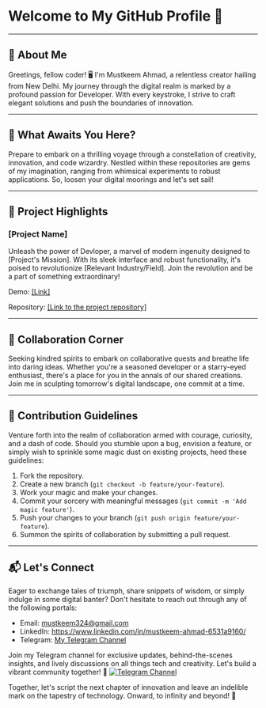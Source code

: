 # Welcome to My GitHub Profile 🌟

---

## 🎨 About Me

Greetings, fellow coder! 🖥️ I'm Mustkeem Ahmad, a relentless creator hailing from New Delhi. My journey through the digital realm is marked by a profound passion for Developer. With every keystroke, I strive to craft elegant solutions and push the boundaries of innovation.

---

## 🚀 What Awaits You Here?

Prepare to embark on a thrilling voyage through a constellation of creativity, innovation, and code wizardry. Nestled within these repositories are gems of my imagination, ranging from whimsical experiments to robust applications. So, loosen your digital moorings and let's set sail!

---

## 🌟 Project Highlights

### [Project Name]

Unleash the power of Devloper, a marvel of modern ingenuity designed to [Project's Mission]. With its sleek interface and robust functionality, it's poised to revolutionize [Relevant Industry/Field]. Join the revolution and be a part of something extraordinary!

Demo: [[Link]](https://github.com/Mustkeem324)

Repository: [[Link to the project repository]](https://github.com/Mustkeem324)



---

## 🤝 Collaboration Corner

Seeking kindred spirits to embark on collaborative quests and breathe life into daring ideas. Whether you're a seasoned developer or a starry-eyed enthusiast, there's a place for you in the annals of our shared creations. Join me in sculpting tomorrow's digital landscape, one commit at a time.

---

## 📝 Contribution Guidelines

Venture forth into the realm of collaboration armed with courage, curiosity, and a dash of code. Should you stumble upon a bug, envision a feature, or simply wish to sprinkle some magic dust on existing projects, heed these guidelines:

1. Fork the repository.
2. Create a new branch (`git checkout -b feature/your-feature`).
3. Work your magic and make your changes.
4. Commit your sorcery with meaningful messages (`git commit -m 'Add magic feature'`).
5. Push your changes to your branch (`git push origin feature/your-feature`).
6. Summon the spirits of collaboration by submitting a pull request.

---

## 📬 Let's Connect

Eager to exchange tales of triumph, share snippets of wisdom, or simply indulge in some digital banter? Don't hesitate to reach out through any of the following portals:

- Email: mustkeem324@gmail.com
- LinkedIn: https://www.linkedin.com/in/mustkeem-ahmad-6531a9160/
- Telegram: [My Telegram Channel](https://t.me/cheggnx)

Join my Telegram channel for exclusive updates, behind-the-scenes insights, and lively discussions on all things tech and creativity. Let's build a vibrant community together! 🚀
[![Telegram Channel](https://sonusmac.files.wordpress.com/2019/09/join-us-in-telegram-1-360x140.jpg)](https://t.me/cheggnx)

Together, let's script the next chapter of innovation and leave an indelible mark on the tapestry of technology. Onward, to infinity and beyond! 🚀
